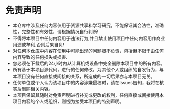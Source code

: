 # 免责声明

- 本仓库中涉及任何内容仅用于资源共享和学习研究，不能保证其合法性，准确性，完整性和有效性，请根据情况自行判断!
- 不得将本项目中任何内容用于违法行为,并且禁止使用项目中任何内容用作商业用途或牟利,否则后果自负!
- 对任何本仓库中内容在使用中可能出现的问题概不负责，包括但不限于由任何内容导致的任何损失或损害.
- 您必须在下载后的24小时内从计算机或设备中完全删除本项目中的所有内容。
- 所有基于本项目源代码，进行的任何修改，为其他个人或组织的自发行为，与本项目没有任何直接或间接的关系，所造成的一切后果亦与本项目无关。
- 任何单位或个人认为该项目中的内容涉嫌侵权时，请在Issues告知，我将在核实后删除相关内容。
- 本项目保留其随时对免责声明进行补充或更改的权利，任何直接或间接使用本项目内容的个人或组织，则视为接受本项目的特别声明。
